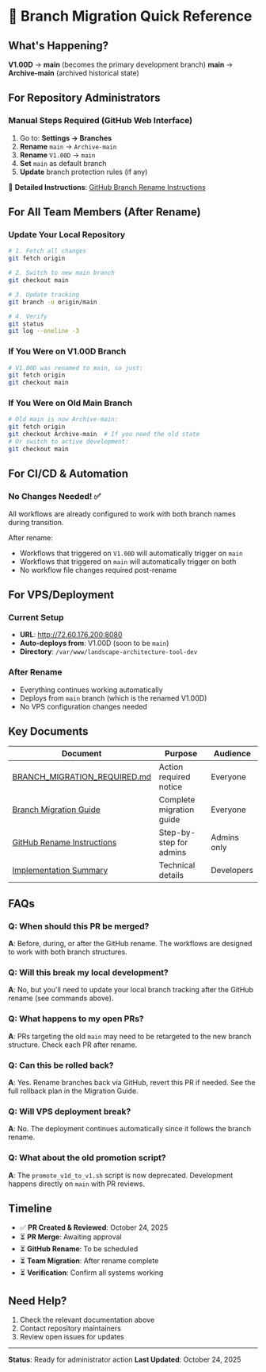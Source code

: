 # 🚀 Branch Migration Quick Reference

## What's Happening?
**V1.00D** → **main** (becomes the primary development branch)
**main** → **Archive-main** (archived historical state)

## For Repository Administrators

### Manual Steps Required (GitHub Web Interface)
1. Go to: **Settings → Branches**
2. **Rename** `main` → `Archive-main`
3. **Rename** `V1.00D` → `main`
4. **Set** `main` as default branch
5. **Update** branch protection rules (if any)

📖 **Detailed Instructions**: [GitHub Branch Rename Instructions](docs/GITHUB_BRANCH_RENAME_INSTRUCTIONS.md)

## For All Team Members (After Rename)

### Update Your Local Repository
```bash
# 1. Fetch all changes
git fetch origin

# 2. Switch to new main branch
git checkout main

# 3. Update tracking
git branch -u origin/main

# 4. Verify
git status
git log --oneline -3
```

### If You Were on V1.00D Branch
```bash
# V1.00D was renamed to main, so just:
git fetch origin
git checkout main
```

### If You Were on Old Main Branch
```bash
# Old main is now Archive-main:
git fetch origin
git checkout Archive-main  # If you need the old state
# Or switch to active development:
git checkout main
```

## For CI/CD & Automation

### No Changes Needed! ✅
All workflows are already configured to work with both branch names during transition.

After rename:
- Workflows that triggered on `V1.00D` will automatically trigger on `main`
- Workflows that triggered on `main` will automatically trigger on both
- No workflow file changes required post-rename

## For VPS/Deployment

### Current Setup
- **URL**: http://72.60.176.200:8080
- **Auto-deploys from**: V1.00D (soon to be `main`)
- **Directory**: `/var/www/landscape-architecture-tool-dev`

### After Rename
- Everything continues working automatically
- Deploys from `main` branch (which is the renamed V1.00D)
- No VPS configuration changes needed

## Key Documents

| Document | Purpose | Audience |
|----------|---------|----------|
| [BRANCH_MIGRATION_REQUIRED.md](BRANCH_MIGRATION_REQUIRED.md) | Action required notice | Everyone |
| [Branch Migration Guide](docs/BRANCH_MIGRATION_GUIDE.md) | Complete migration guide | Everyone |
| [GitHub Rename Instructions](docs/GITHUB_BRANCH_RENAME_INSTRUCTIONS.md) | Step-by-step for admins | Admins only |
| [Implementation Summary](docs/BRANCH_MIGRATION_IMPLEMENTATION_SUMMARY.md) | Technical details | Developers |

## FAQs

### Q: When should this PR be merged?
**A**: Before, during, or after the GitHub rename. The workflows are designed to work with both branch structures.

### Q: Will this break my local development?
**A**: No, but you'll need to update your local branch tracking after the GitHub rename (see commands above).

### Q: What happens to my open PRs?
**A**: PRs targeting the old `main` may need to be retargeted to the new branch structure. Check each PR after rename.

### Q: Can this be rolled back?
**A**: Yes. Rename branches back via GitHub, revert this PR if needed. See the full rollback plan in the Migration Guide.

### Q: Will VPS deployment break?
**A**: No. The deployment continues automatically since it follows the branch rename.

### Q: What about the old promotion script?
**A**: The `promote_v1d_to_v1.sh` script is now deprecated. Development happens directly on `main` with PR reviews.

## Timeline

- ✅ **PR Created & Reviewed**: October 24, 2025
- ⏳ **PR Merge**: Awaiting approval
- ⏳ **GitHub Rename**: To be scheduled
- ⏳ **Team Migration**: After rename complete
- ⏳ **Verification**: Confirm all systems working

## Need Help?

1. Check the relevant documentation above
2. Contact repository maintainers
3. Review open issues for updates

---

**Status**: Ready for administrator action
**Last Updated**: October 24, 2025
